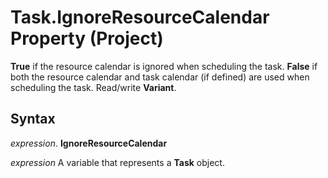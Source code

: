 
# Task.IgnoreResourceCalendar Property (Project)

 **True** if the resource calendar is ignored when scheduling the task. **False** if both the resource calendar and task calendar (if defined) are used when scheduling the task. Read/write **Variant**.


## Syntax

 _expression_. **IgnoreResourceCalendar**

 _expression_ A variable that represents a **Task** object.

